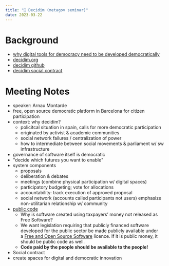 ```yaml
---
title: "💊 Decidim (metagov seminar)"
date: 2023-03-22
---
```

# Background
- [why digital tools for democracy need to be developed democratically](https://theloop.ecpr.eu/decidim-why-digital-tools-for-democracy-do-not-need-to-be-developed-democratically/)
- [decidim.org](https://decidim.org/)
- [decidim github](https://github.com/decidim/decidim)
- [decidim social contract](https://docs.decidim.org/en/develop/understand/social-contract)

# Meeting Notes
- speaker: Arnau Montarde
- free, open source democratic platform in Barcelona for citizen participation
- context: why decidim?
	- policitcal situation in spain, calls for more democratic participation
	- originated by activist & academic communities
	- social network failures / centralization of power
	- how to intermediate between social movements & parliament w/ sw infrastructure
- governance of software itself is democratic
- "decide which futures you want to enable"
- system components
	- proposals
	- deliberation & debates
	- meetings (combine physical participation w/ digital spaces)
	- participatory budgeting; vote for allocations
	- accountability: track execution of approved proposal
	- social network (accounts called participants not users) emphasize non-utilitarian relationship w/ community
- [public code](https://publiccode.eu/en/)
	- Why is software created using taxpayers’ money not released as Free Software?
	- We want legislation requiring that publicly financed software developed for the public sector be made publicly available under a [Free and Open Source Software](https://fsfe.org/freesoftware/ "Free Software gives everybody the right to use, study, share and improve software. This right helps support other fundamental freedoms like freedom of speech, press and privacy.") licence. If it is public money, it should be public code as well.
	- **Code paid by the people should be available to the people!**
- Social contract
- create spaces for digital and democratic innovation